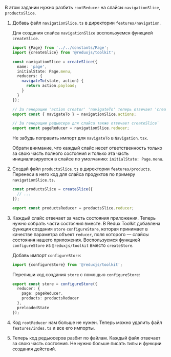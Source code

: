 В этом задании нужно разбить `rootReducer` на слайсы `navigationSlice`, `productsSlice`.

1. Добавь файл `navigationSlice.ts` в директории `features/navigation`.

    Для создания слайса `navigationSlice` воспользуемся функцией `createSlice`.
    ```typescript
    import {Page} from '../../constants/Page';
    import {createSlice} from '@reduxjs/toolkit';

    const navigationSlice = createSlice({
      name: 'page',
      initialState: Page.menu,
      reducers: {
        navigateTo(state, action) {
          return action.payload;
        }
      }
    });

    // За генерацию 'action creator' 'navigateTo' теперь отвечает 'createSlice'
    export const { navigateTo } = navigationSlice.actions;

    // За генерацию редьюсера для слайса также отвечает createSlice`
    export const pageReducer = navigationSlice.reducer;
    ```

    Не забудь поправить импорт для `navigateTo` в `Navigation.tsx`.

    Обрати внимание, что каждый слайс несет ответственность только за свою часть полного состояния
    и только эта часть инициализируется в слайсе по умолчанию: `initialState: Page.menu`.

2. Создай файл `productsSlice.ts` в директории `features/products`.
Перенеси в него код для слайса продуктов по примеру `navigationSlice.ts`.
    ```typescript
    const productsSlice = createSlice({
      // ...
    });

    export const productsReducer = productsSlice.reducer;
    ```

3. Каждый слайс отвечает за часть состояния приложения. Теперь нужно собрать части состояния вместе.
В Redux Toolkit добавлена функция создания `store` `configureStore`, которая принимает в качестве
параметра объект `reducer`, поля которого — слайсы состояния нашего приложения.
Воспользуемся функцией `configureStore` из `@reduxjs/toolkit` вместо `createStore`.

    Добавь импорт `configureStore`:
    ```typescript
    import {configureStore} from '@reduxjs/toolkit';
    ```

    Перепиши код создания `store` с помощью `configureStore`:
    ```typescript
    export const store = configureStore({
      reducer: {
        page: pageReducer,
        products: productsReducer
      },
      preloadedState
    });
    ```

4. Код `rootReducer` нам больше не нужен. Теперь можно удалить файл `features/indes.ts` и все его импорты.

5. Теперь код редьюсеров разбит по файлам. Каждый файл отвечает за свою часть состояния.
Не нужно больше писать типы и функции создания действий.
